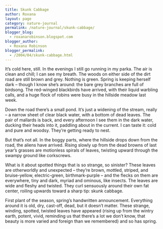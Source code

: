 ```yaml
---
title: Skunk Cabbage
author: Roxana
layout: page
category: nature-journal
permalink: /nature-journal/skunk-cabbage/
blogger_blog:
  - roxanarobinson.blogspot.com
blogger_author:
  - Roxana Robinson
blogger_permalink:
  - /2004/04/skunk-cabbage.html
---
```

It’s cold here, still. In the evenings I still go running in my parka. The air is clean and chill; I can see my breath. The woods on either side of the dirt road are still brown and grey. Nothing is green. Spring is keeping herself dark – though I know she’s around: the bare grey branches are full of birdsong. The red-winged blackbirds have arrived, with their liquid warbling calls, and a huge flock of robins were busy in the hillside meadow last week.

Down the road there’s a small pond. It’s just a widening of the stream, really – a narrow sheet of clear black water, with a bottom of dead leaves. The pair of mallards is back, and every afternoon I see them in the dark water, ducking their heads into it, paddling about in the current. I can taste it: cold and pure and woodsy. They’re getting ready to nest.

But that’s not all. In the boggy parts, where the hillside drops down from the road, the aliens have arrived. Rising slowly up from the dead browns of last year’s grasses are motionless spirals of leaves, twisting upward through the swampy ground like corkscrews.

What is it about spotted things that is so strange, so sinister? These leaves are otherworldly and unexpected – they’re brown, mottled, striped, and bruise-yellow, electric-green, birthmark-purple – and the flecks on them are everywhere, tiny and dark, myriad and ominous, like insects. The leaves are wide and fleshy and twisted. They curl sensuously around their own fat center, roiling upwards toward a sharp tip: skunk cabbage.

First plant of the season, spring’s handwritten announcement. Everything around it is old, dry, cast-off, dead, but it doesn’t matter. These strange, winding, spotted, twisted leaves have appeared (rising up from the wintry earth, potent, vivid, reminding us that there’s a lot we don’t know, that beauty is more varied and foreign than we remembered) and so has spring.